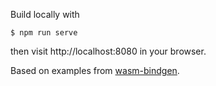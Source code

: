 Build locally with

```
$ npm run serve
```

then visit http://localhost:8080 in your browser.

Based on examples from [wasm-bindgen](https://github.com/rustwasm/wasm-bindgen/tree/master/examples).